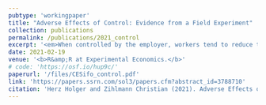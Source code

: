 ```yaml
---
pubtype: 'workingpaper'
title: "Adverse Effects of Control: Evidence from a Field Experiment"
collection: publications
permalink: /publications/2021_control
excerpt: '<em>When controlled by the employer, workers tend to reduce their performance particularly on challenging and hard-to-solve tasks.</em>'
date: 2021-02-19
venue: '<b>R&amp;R at Experimental Economics.</b>'
# code: 'https://osf.io/hup9c/'
paperurl: '/files/CESifo_control.pdf'
link: 'https://papers.ssrn.com/sol3/papers.cfm?abstract_id=3788710'
citation: 'Herz Holger and Zihlmann Christian (2021). Adverse Effects of Control: Evidence from a Field Experiment. <b>R&amp;R at Experimental Economics.</b>'
---
```

